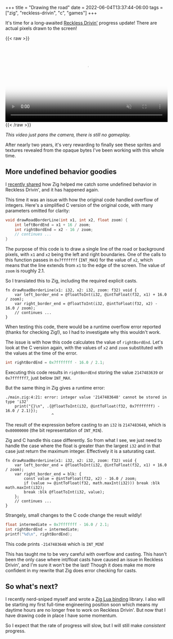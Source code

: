 +++
title = "Drawing the road"
date = 2022-06-04T13:37:44-06:00
tags = ["zig", "reckless-drivin", "c", "games"]
+++

It's time for a long-awaited [Reckless Drivin'](https://github.com/natecraddock/open-reckless-drivin) progress update! There are actual pixels drawn to the screen!

{{< raw >}}
    <video controls muted width=100%
            src="/videos/reckless-demo-trim.m4v"
            poster="/videos/reckless-demo-poster.jpg">
    </video>
{{< /raw >}}

*This video just pans the camera, there is still no gameplay.*

After nearly two years, it's very rewarding to finally see these sprites and textures revealed from the opaque bytes I've been working with this whole time.

## More undefined behavior goodies

I [recently shared](/blog/2022/zig-cc-undefined-behavior/) how Zig helped me catch some undefined behavior in Reckless Drivin', and it has happened again.

This time it was an issue with how the original code handled overflow of integers. Here's a simplified C version of the original code, with many parameters omitted for clarity:

```c
void drawRoadBorderLine(int x1, int x2, float zoom) {
    int leftBordEnd = x1 + 16 / zoom;
    int rightBordEnd = x2 - 16 / zoom;
    // continues ...
}
```

The purpose of this code is to draw a single line of the road or background pixels, with `x1` and `x2` being the left and right boundaries. One of the calls to this function passes in `0x7fffffff` (`INT_MAX`) for the value of `x2`, which means that the line extends from `x1` to the edge of the screen. The value of `zoom` is roughly 2.1.

So I translated this to Zig, including the required explicit casts.

```zig
fn drawRoadBorderLine(x1: i32, x2: i32, zoom: f32) void {
    var left_border_end = @floatToInt(i32, @intToFloat(f32, x1) + 16.0 / zoom);
    var right_border_end = @floatToInt(i32, @intToFloat(f32, x2) - 16.0 / zoom);
    // continues ...
}
```

When testing this code, there would be a runtime overflow error reported (thanks for checking Zig!), so I had to investigate why this wouldn't work.

The issue is with how this code calculates the value of `rightBordEnd`. Let's look at the C version again, with the values of `x2` and `zoom` substituted with the values at the time of the error.

```c
int rightBordEnd = 0x7fffffff - 16.0 / 2.1;
```

Executing this code results in `rightBordEnd` storing the value `2147483639` or `0x7ffffff7`, just below `INT_MAX`.

But the same thing in Zig gives a runtime error:

```text
./main.zig:4:21: error: integer value '2147483648' cannot be stored in type 'i32'
    print("{}\n", .{@floatToInt(i32, @intToFloat(f32, 0x7fffffff) - 16.0 / 2.1)});
                    ^
```

The result of the expression before casting to an `i32` is `2147483648`, which is `0x80000000` (the bit representation of `INT_MIN`).

Zig and C handle this case differently. So from what I see, we just need to handle the case where the float is greater than the largest `i32` and in that case just return the maximum integer. Effectively it is a saturating cast.

```zig
fn drawRoadBorderLine(x1: i32, x2: i32, zoom: f32) void {
    var left_border_end = @floatToInt(i32, @intToFloat(f32, x1) + 16.0 / zoom);
    var right_border_end = blk: {
        const value = @intToFloat(f32, x2) - 16.0 / zoom;
        if (value >= @intToFloat(f32, math.maxInt(i32))) break :blk math.maxInt(i32);
        break :blk @floatToInt(i32, value);
    };
    // continues ...
}
```

Strangely, small changes to the C code change the result wildly!

```c
float intermediate = 0x7fffffff - 16.0 / 2.1;
int rightBordEnd = intermediate;
printf("%d\n", rightBordEnd);
```

This code prints `-2147483648` which is `INT_MIN`!

This has taught me to be very careful with overflow and casting. This hasn't been the only case where int/float casts have caused an issue in Reckless Drivin', and I'm sure it won't be the last! Though it does make me more confident in my rewrite that Zig does error checking for casts.

## So what's next?

I recently nerd-sniped myself and wrote a [Zig Lua binding](https://github.com/natecraddock/ziglua) library. I also will be starting my first full-time engineering position soon which means my daytime hours are no longer free to work on Reckless Drivin'. But now that I have drawing code in place I have some momentum.

So I expect that the rate of progress will slow, but I will still make *consistent* progress.

